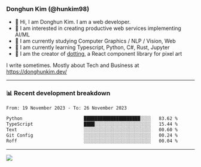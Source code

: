### Donghun Kim (@hunkim98)

- 👋 Hi, I am Donghun Kim. I am a web developer. 
- 🤔 I am interested in creating productive web services implementing AI/ML
- 🔭 I am currently studying Computer Graphics / NLP / Vision, Web 
- 🌱 I am currently learning Typescript, Python, C#, Rust, Jupyter
- 🎨 I am the creator of [dotting](https://github.com/hunkim98/dotting), a React component library for pixel art

I write sometimes. Mostly about Tech and Business at https://donghunkim.dev/

---
### 📊 Recent development breakdown
<!--START_SECTION:waka-->

```txt
From: 19 November 2023 - To: 26 November 2023

Python                       █████████████████████░░░░   83.62 %
TypeScript                   ████░░░░░░░░░░░░░░░░░░░░░   15.44 %
Text                         ░░░░░░░░░░░░░░░░░░░░░░░░░   00.60 %
Git Config                   ░░░░░░░░░░░░░░░░░░░░░░░░░   00.24 %
Roff                         ░░░░░░░░░░░░░░░░░░░░░░░░░   00.04 %
```

<!--END_SECTION:waka-->
---

<!-- <div align='center'> -->
  <img align="center" src="https://github-readme-stats.vercel.app/api?username=hunkim98&theme=dark&show_icons=true"/>
<!-- </div> -->
<!--
**hunkim98/hunkim98** is a ✨ _special_ ✨ repository because its `README.md` (this file) appears on your GitHub profile.

Here are some ideas to get you started:

- 🔭 I’m currently working on ...
- 🌱 I’m currently learning ...
- 👯 I’m looking to collaborate on ...
- 🤔 I’m looking for help with ...
- 💬 Ask me about ...
- 📫 How to reach me: ...
- 😄 Pronouns: ...
- ⚡ Fun fact: ...
-->
